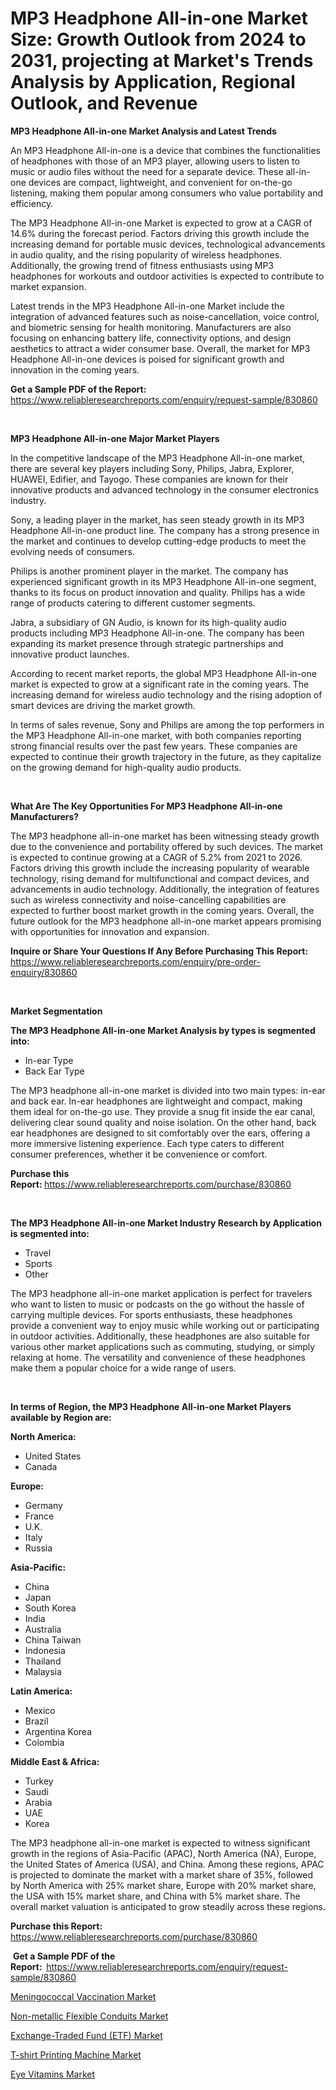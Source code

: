 <p><h1>MP3 Headphone All-in-one Market Size: Growth Outlook from 2024 to 2031, projecting at Market's Trends Analysis by Application, Regional Outlook, and Revenue</h1></p><p><strong>MP3 Headphone All-in-one Market Analysis and Latest Trends</strong></p>
<p><p>An MP3 Headphone All-in-one is a device that combines the functionalities of headphones with those of an MP3 player, allowing users to listen to music or audio files without the need for a separate device. These all-in-one devices are compact, lightweight, and convenient for on-the-go listening, making them popular among consumers who value portability and efficiency.</p><p>The MP3 Headphone All-in-one Market is expected to grow at a CAGR of 14.6% during the forecast period. Factors driving this growth include the increasing demand for portable music devices, technological advancements in audio quality, and the rising popularity of wireless headphones. Additionally, the growing trend of fitness enthusiasts using MP3 headphones for workouts and outdoor activities is expected to contribute to market expansion.</p><p>Latest trends in the MP3 Headphone All-in-one Market include the integration of advanced features such as noise-cancellation, voice control, and biometric sensing for health monitoring. Manufacturers are also focusing on enhancing battery life, connectivity options, and design aesthetics to attract a wider consumer base. Overall, the market for MP3 Headphone All-in-one devices is poised for significant growth and innovation in the coming years.</p></p>
<p><strong>Get a Sample PDF of the Report:&nbsp;</strong> <a href="https://www.reliableresearchreports.com/enquiry/request-sample/830860">https://www.reliableresearchreports.com/enquiry/request-sample/830860</a></p>
<p>&nbsp;</p>
<p><strong>MP3 Headphone All-in-one Major Market Players</strong></p>
<p><p>In the competitive landscape of the MP3 Headphone All-in-one market, there are several key players including Sony, Philips, Jabra, Explorer, HUAWEI, Edifier, and Tayogo. These companies are known for their innovative products and advanced technology in the consumer electronics industry.</p><p>Sony, a leading player in the market, has seen steady growth in its MP3 Headphone All-in-one product line. The company has a strong presence in the market and continues to develop cutting-edge products to meet the evolving needs of consumers.</p><p>Philips is another prominent player in the market. The company has experienced significant growth in its MP3 Headphone All-in-one segment, thanks to its focus on product innovation and quality. Philips has a wide range of products catering to different customer segments.</p><p>Jabra, a subsidiary of GN Audio, is known for its high-quality audio products including MP3 Headphone All-in-one. The company has been expanding its market presence through strategic partnerships and innovative product launches.</p><p>According to recent market reports, the global MP3 Headphone All-in-one market is expected to grow at a significant rate in the coming years. The increasing demand for wireless audio technology and the rising adoption of smart devices are driving the market growth.</p><p>In terms of sales revenue, Sony and Philips are among the top performers in the MP3 Headphone All-in-one market, with both companies reporting strong financial results over the past few years. These companies are expected to continue their growth trajectory in the future, as they capitalize on the growing demand for high-quality audio products.</p></p>
<p>&nbsp;</p>
<p><strong>What Are The Key Opportunities For MP3 Headphone All-in-one Manufacturers?</strong></p>
<p><p>The MP3 headphone all-in-one market has been witnessing steady growth due to the convenience and portability offered by such devices. The market is expected to continue growing at a CAGR of 5.2% from 2021 to 2026. Factors driving this growth include the increasing popularity of wearable technology, rising demand for multifunctional and compact devices, and advancements in audio technology. Additionally, the integration of features such as wireless connectivity and noise-cancelling capabilities are expected to further boost market growth in the coming years. Overall, the future outlook for the MP3 headphone all-in-one market appears promising with opportunities for innovation and expansion.</p></p>
<p><strong>Inquire or Share Your Questions If Any Before Purchasing This Report:</strong> <a href="https://www.reliableresearchreports.com/enquiry/pre-order-enquiry/830860">https://www.reliableresearchreports.com/enquiry/pre-order-enquiry/830860</a></p>
<p>&nbsp;</p>
<p><strong>Market Segmentation</strong></p>
<p><strong>The MP3 Headphone All-in-one Market Analysis by types is segmented into:</strong></p>
<p><ul><li>In-ear Type</li><li>Back Ear Type</li></ul></p>
<p><p>The MP3 headphone all-in-one market is divided into two main types: in-ear and back ear. In-ear headphones are lightweight and compact, making them ideal for on-the-go use. They provide a snug fit inside the ear canal, delivering clear sound quality and noise isolation. On the other hand, back ear headphones are designed to sit comfortably over the ears, offering a more immersive listening experience. Each type caters to different consumer preferences, whether it be convenience or comfort.</p></p>
<p><strong>Purchase this Report:&nbsp;</strong><a href="https://www.reliableresearchreports.com/purchase/830860">https://www.reliableresearchreports.com/purchase/830860</a></p>
<p>&nbsp;</p>
<p><strong>The MP3 Headphone All-in-one Market Industry Research by Application is segmented into:</strong></p>
<p><ul><li>Travel</li><li>Sports</li><li>Other</li></ul></p>
<p><p>The MP3 headphone all-in-one market application is perfect for travelers who want to listen to music or podcasts on the go without the hassle of carrying multiple devices. For sports enthusiasts, these headphones provide a convenient way to enjoy music while working out or participating in outdoor activities. Additionally, these headphones are also suitable for various other market applications such as commuting, studying, or simply relaxing at home. The versatility and convenience of these headphones make them a popular choice for a wide range of users.</p></p>
<p>&nbsp;</p>
<p><strong>In terms of Region, the MP3 Headphone All-in-one Market Players available by Region are:</strong></p>
<p>
    <p> <strong> North America: </strong>
        <ul>
            <li>United States</li>
            <li>Canada</li>
        </ul>
        </p> 
    <p> <strong> Europe: </strong>
        <ul>
            <li>Germany</li>
            <li>France</li>
            <li>U.K.</li>
            <li>Italy</li>
            <li>Russia</li>
        </ul>
        </p> 
    <p> <strong> Asia-Pacific: </strong>
        <ul>
            <li>China</li>
            <li>Japan</li>
            <li>South Korea</li>
            <li>India</li>
            <li>Australia</li>
            <li>China Taiwan</li>
            <li>Indonesia</li>
            <li>Thailand</li>
            <li>Malaysia</li>
        </ul>
        </p> 
    <p> <strong> Latin America: </strong>
        <ul>
            <li>Mexico</li>
            <li>Brazil</li>
            <li>Argentina Korea</li>
            <li>Colombia</li>
        </ul>
        </p> 
    <p> <strong> Middle East & Africa: </strong>
        <ul>
            <li>Turkey</li>
            <li>Saudi</li>
            <li>Arabia</li>
            <li>UAE</li>
            <li>Korea</li>
        </ul>
    </p>
    </p>
<p><p>The MP3 headphone all-in-one market is expected to witness significant growth in the regions of Asia-Pacific (APAC), North America (NA), Europe, the United States of America (USA), and China. Among these regions, APAC is projected to dominate the market with a market share of 35%, followed by North America with 25% market share, Europe with 20% market share, the USA with 15% market share, and China with 5% market share. The overall market valuation is anticipated to grow steadily across these regions.</p></p>
<p><strong>Purchase this Report: </strong><a href="https://www.reliableresearchreports.com/purchase/830860">https://www.reliableresearchreports.com/purchase/830860</a></p>
<p>&nbsp;<strong>Get a Sample PDF of the Report:&nbsp;&nbsp;</strong><a href="https://www.reliableresearchreports.com/enquiry/request-sample/830860">https://www.reliableresearchreports.com/enquiry/request-sample/830860</a></p>
<p><strong></strong></p>
<p><p><a href="https://medium.com/@cathymaggio/meningococcal-vaccination-market-comprehensive-assessment-by-type-application-and-geography-0c28808152c1">Meningococcal Vaccination Market</a></p><p><a href="https://github.com/khansimonweber1lqujlwoz15d/Market-Research-Report-List-1/blob/main/non-metallic-flexible-conduits-market.md">Non-metallic Flexible Conduits Market</a></p><p><a href="https://issuu.com/reportprime-2/docs/exchange-traded-fund-etf-market-size-2030.pptx">Exchange-Traded Fund (ETF) Market</a></p><p><a href="https://github.com/Sherrillcrooksxa8i18ucf2m/Market-Research-Report-List-1/blob/main/t-shirt-printing-machine-market.md">T-shirt Printing Machine Market</a></p><p><a href="https://medium.com/@cathymaggio/eye-vitamins-market-furnishes-information-on-market-share-market-trends-and-market-growth-d0bb796da2a6">Eye Vitamins Market</a></p></p>